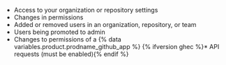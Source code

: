 * Access to your organization or repository settings
* Changes in permissions
* Added or removed users in an organization, repository, or team
* Users being promoted to admin
* Changes to permissions of a {% data variables.product.prodname_github_app %}
{% ifversion ghec %}* API requests (must be enabled){% endif %}

